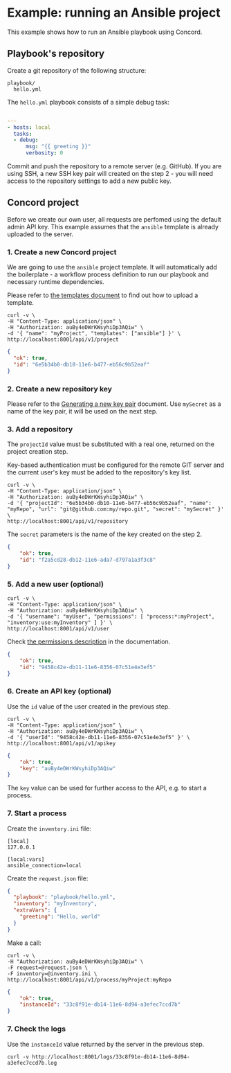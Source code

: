 # Example: running an Ansible project

This example shows how to run an Ansible playbook using Concord.

## Playbook's repository

Create a git repository of the following structure:

```
playbook/
  hello.yml
```

The `hello.yml` playbook consists of a simple debug task:

```yaml

---
- hosts: local
  tasks:
  - debug:
      msg: "{{ greeting }}"
      verbosity: 0
```

Commit and push the repository to a remote server (e.g. GitHub). If you are using SSH, a
new SSH key pair will created on the step 2 - you will need access to the repository
settings to add a new public key.

## Concord project

Before we create our own user, all requests are perfomed using the default admin API key.
This example assumes that the `ansible` template is already uploaded to the server.

### 1. Create a new Concord project

We are going to use the `ansible` project template. It will automatically add the
boilerplate - a workflow process definition to run our playbook and necessary runtime dependencies.

Please refer to [the templates document](../templates.md) to find out how to upload a template.

```
curl -v \
-H "Content-Type: application/json" \
-H "Authorization: auBy4eDWrKWsyhiDp3AQiw" \
-d '{ "name": "myProject", "templates": ["ansible"] }' \
http://localhost:8001/api/v1/project
```

```json
{
  "ok": true,
  "id": "6e5b34b0-db10-11e6-b477-eb56c9b52eaf"
}
```

### 2. Create a new repository key

Please refer to the [Generating a new key pair](../../security.md#generating-a-new-key-pair) document.
Use `mySecret` as a name of the key pair, it will be used on the next step.

### 3. Add a repository

The `projectId` value must be substituted with a real one, returned on the project creation step.

Key-based authentication must be configured for the remote GIT server and the current user's key
must be added to the repository's key list.

```
curl -v \
-H "Content-Type: application/json" \
-H "Authorization: auBy4eDWrKWsyhiDp3AQiw" \
-d '{ "projectId": "6e5b34b0-db10-11e6-b477-eb56c9b52eaf", "name": "myRepo", "url": "git@github.com:my/repo.git", "secret": "mySecret" }' \
http://localhost:8001/api/v1/repository
```

The `secret` parameters is the name of the key created on the step 2.

```json
{
    "ok": true,
    "id": "f2a5cd28-db12-11e6-ada7-d797a1a3f3c8"
}
```

### 5. Add a new user (optional)

```
curl -v \
-H "Content-Type: application/json" \
-H "Authorization: auBy4eDWrKWsyhiDp3AQiw" \
-d '{ "username": "myUser", "permissions": [ "process:*:myProject", "inventory:use:myInventory" ] }' \
http://localhost:8001/api/v1/user
```

Check [the permissions description](../security.md#permissions) in the documentation.

```json
{
    "ok": true,
    "id": "9458c42e-db11-11e6-8356-07c51e4e3ef5"
}
```

### 6. Create an API key (optional)

Use the `id` value of the user created in the previous step.

```
curl -v \
-H "Content-Type: application/json" \
-H "Authorization: auBy4eDWrKWsyhiDp3AQiw" \
-d '{ "userId": "9458c42e-db11-11e6-8356-07c51e4e3ef5" }' \
http://localhost:8001/api/v1/apikey
```

```json
{
    "ok": true,
    "key": "auBy4eDWrKWsyhiDp3AQiw"
}
```

The `key` value can be used for further access to the API, e.g. to start a process.

### 7. Start a process

Create the `inventory.ini` file:

```text
[local]
127.0.0.1

[local:vars]
ansible_connection=local
```

Create the `request.json` file:

```json
{
  "playbook": "playbook/hello.yml",
  "inventory": "myInventory",
  "extraVars": {
    "greeting": "Hello, world"
  }
}
```

Make a call:

```
curl -v \
-H "Authorization: auBy4eDWrKWsyhiDp3AQiw" \
-F request=@request.json \
-F inventory=@inventory.ini \
http://localhost:8001/api/v1/process/myProject:myRepo
```

```json
{
    "ok": true,
    "instanceId": "33c8f91e-db14-11e6-8d94-a3efec7ccd7b"
}
```

### 7. Check the logs

Use the `instanceId` value returned by the server in the previous step.

```
curl -v http://localhost:8001/logs/33c8f91e-db14-11e6-8d94-a3efec7ccd7b.log
```
